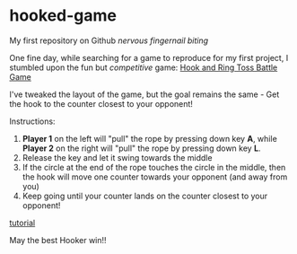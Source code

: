 # hooked-game
My first repository on Github *nervous fingernail biting*

One fine day, while searching for a game to reproduce for my first project, I stumbled upon the fun but _competitive_ game: [Hook and Ring Toss Battle Game](https://www.youtube.com/watch?v=ePp2F2_2RDQ)

I've tweaked the layout of the game, but the goal remains the same - Get the hook to the counter closest to your opponent!

Instructions:
1. **Player 1** on the left will "pull" the rope by pressing down key **A**, while **Player 2** on the right will "pull" the rope by pressing down key **L**.
2. Release the key and let it swing towards the middle
3. If the circle at the end of the rope touches the circle in the middle, then the hook will move one counter towards your opponent (and away from you)
4. Keep going until your counter lands on the counter closest to your opponent! 

[tutorial](imanonion.github.io/hooked-game/img/capture.png)

May the best Hooker win!!

